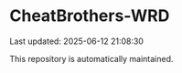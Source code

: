 # CheatBrothers-WRD

Last updated: 2025-06-12 21:08:30

This repository is automatically maintained.
